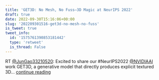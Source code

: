 ```yaml
---
title: 'GET3D: No Mesh, No Fuss—3D Magic at NeurIPS 2022'
draft: true
date: 2022-09-30T15:16:06+00:00
slug: '202209301516-get3d-no-mesh-no-fuss'
is_tweet: true
tweet_info:
  id: '1575761390853181442'
  type: 'retweet'
  is_thread: False
---
```




RT [@JunGao33210520](https://x.com/JunGao33210520): Excited to share our #NeurIPS2022 [@NVIDIAAI](https://x.com/NVIDIAAI) work GET3D, a generative model that directly produces explicit textured 3D… [continue reading](https://x.com/sytelus/status/1575761390853181442)
